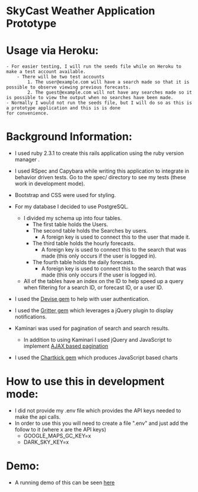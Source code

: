 # SkyCast Weather Application Prototype 

# Usage via Heroku:
    - For easier testing, I will run the seeds file while on Heroku to make a test account available.
        - There will be two test accounts
            1. The user@example.com will have a search made so that it is possible to observe viewing previous forecasts.
            2. The guest@example.com will not have any searches made so it is possible to view the output when no searches have been made.
    - Normally I would not run the seeds file, but I will do so as this is a prototype application and this is is done
    for convenience.

# Background Information:

- I used ruby 2.3.1 to create this rails application using the ruby version manager .

- I used RSpec and Capybara while writing this application to integrate in behavior driven tests. Go to the spec/ directory to see
my tests (these work in development mode).

- Bootstrap and CSS were used for styling.

- For my database I decided to use PostgreSQL.
    - I divided my schema up into four tables.
        - The first table holds the Users.
        - The second table holds the Searches by users.
            - A foreign key is used to connect this to the user that made it.
        - The third table holds the hourly forecasts.
            - A foreign key is used to connect this to the search that was made (this only occurs if the user is logged in).
        - The fourth table holds the daily forecasts.
            - A foreign key is used to connect this to the search that was made (this only occurs if the user is logged in).    
    - All of the tables have an index on the ID to help speed up a query when filtering for a search ID, or forecast ID,
    or a user ID.

- I used the [Devise gem](https://github.com/plataformatec/devise) to help with user authentication.

- I used the [Gritter gem](https://github.com/RobinBrouwer/gritter) which leverages a jQuery plugin to display notifications.

- Kaminari was used for pagination of search and search results.
    - In addition to using Kaminari I used jQuery and JavaScript to implement
    [AJAX based pagination](https://rails.devcamp.com/ruby-gem-walkthroughs/view-template-tools/kaminari-pagination-example)

- I used the [Chartkick gem](https://github.com/ankane/chartkick) which produces JavaScript based charts


# How to use this in development mode:

- I did not provide my .env file which provides the API keys needed to make the api calls.
- In order to use this you will need to create a file ".env" and just add the follow to it (where x are the API keys)
    - GOOGLE_MAPS_GC_KEY=x
    - DARK_SKY_KEY=x
    
# Demo:
- A running demo of this can be seen [here](http://www.yahoo.com)